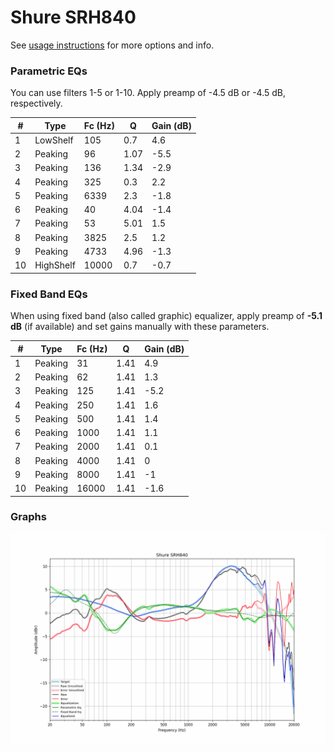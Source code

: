 # Shure SRH840
See [usage instructions](https://github.com/jaakkopasanen/AutoEq#usage) for more options and info.

### Parametric EQs
You can use filters 1-5 or 1-10. Apply preamp of -4.5 dB or -4.5 dB, respectively.

|   # | Type      |   Fc (Hz) |    Q |   Gain (dB) |
|-----|-----------|-----------|------|-------------|
|   1 | LowShelf  |       105 | 0.7  |         4.6 |
|   2 | Peaking   |        96 | 1.07 |        -5.5 |
|   3 | Peaking   |       136 | 1.34 |        -2.9 |
|   4 | Peaking   |       325 | 0.3  |         2.2 |
|   5 | Peaking   |      6339 | 2.3  |        -1.8 |
|   6 | Peaking   |        40 | 4.04 |        -1.4 |
|   7 | Peaking   |        53 | 5.01 |         1.5 |
|   8 | Peaking   |      3825 | 2.5  |         1.2 |
|   9 | Peaking   |      4733 | 4.96 |        -1.3 |
|  10 | HighShelf |     10000 | 0.7  |        -0.7 |

### Fixed Band EQs
When using fixed band (also called graphic) equalizer, apply preamp of **-5.1 dB** (if available) and set gains manually with these parameters.

|   # | Type    |   Fc (Hz) |    Q |   Gain (dB) |
|-----|---------|-----------|------|-------------|
|   1 | Peaking |        31 | 1.41 |         4.9 |
|   2 | Peaking |        62 | 1.41 |         1.3 |
|   3 | Peaking |       125 | 1.41 |        -5.2 |
|   4 | Peaking |       250 | 1.41 |         1.6 |
|   5 | Peaking |       500 | 1.41 |         1.4 |
|   6 | Peaking |      1000 | 1.41 |         1.1 |
|   7 | Peaking |      2000 | 1.41 |         0.1 |
|   8 | Peaking |      4000 | 1.41 |         0   |
|   9 | Peaking |      8000 | 1.41 |        -1   |
|  10 | Peaking |     16000 | 1.41 |        -1.6 |

### Graphs
![](./Shure%20SRH840.png)
